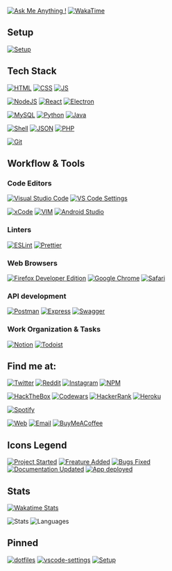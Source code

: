 [![Ask Me Anything !](https://img.shields.io/badge/Ask%20me-anything-1abc9c.svg?style=for-the-badge&labelColor=000&color=00a10f)](https://GitHub.com/GabrielCrackPro/ama)
[![WakaTime](https://wakatime.com/badge/user/00dfcd04-18fb-46f9-88a3-13a3b666b8f1.svg?style=for-the-badge)](https://wakatime.com/@00dfcd04-18fb-46f9-88a3-13a3b666b8f1)

## Setup

[![Setup](https://img.shields.io/badge/Apple-MacBook_Pro_M1_2020-212629?style=for-the-badge&logo=apple&logoColor=white&labelColor=000)](https://github.com/GabrielCrackPro/Setup)

## Tech Stack

[![HTML](https://img.shields.io/badge/HTML5-E34F26?style=for-the-badge&logo=html5&logoColor=white&labelColor=000)]()
[![CSS](https://img.shields.io/badge/CSS3-1572B6?style=for-the-badge&logo=css3&logoColor=white&labelColor=000)]()
[![JS](https://img.shields.io/badge/JavaScript-F7DF1E?style=for-the-badge&logo=javascript&logoColor=white&labelColor=000)]()

[![NodeJS](https://img.shields.io/badge/Node.js-43853D?style=for-the-badge&logo=node.js&logoColor=white&labelColor=000)]()
[![React](https://img.shields.io/badge/React-20232A?style=for-the-badge&logo=react&logoColor=white&labelColor=000)]()
[![Electron](https://img.shields.io/badge/Electron-2B2E3A?style=for-the-badge&logo=electron&logoColor=white&labelColor=000)]()

[![MySQL](https://img.shields.io/badge/MySQL-4479A1?style=for-the-badge&logo=mysql&logoColor=white&labelColor=000)]()
[![Python](https://img.shields.io/badge/Python-306998?style=for-the-badge&logo=python&logoColor=white&labelColor=000)]()
[![Java](https://img.shields.io/badge/Java-ED8B00?style=for-the-badge&logo=java&logoColor=white&labelColor=000)]()

[![Shell](https://img.shields.io/badge/Bash-121011?style=for-the-badge&logo=gnu-bash&logoColor=white&labelColor=000)]()
[![JSON](https://img.shields.io/badge/json-000000?style=for-the-badge&logo=json&logoColor=white&labelColor=101010)]()
[![PHP](https://img.shields.io/badge/PHP-777BB4?style=for-the-badge&logo=php&logoColor=white&labelColor=000)]()

[![Git](https://img.shields.io/badge/Git-F05032.svg?style=for-the-badge&logo=Git&logoColor=white&labelColor=000)]()

## Workflow & Tools

### Code Editors

[![Visual Studio Code](https://img.shields.io/badge/Visual_Studio_Code-0078D4?style=for-the-badge&logo=visual%20studio%20code&logoColor=white&labelColor=000)]()
[![VS Code Settings](https://img.shields.io/badge/VSCode%20Settings-2B7BDB?style=for-the-badge&logo=visual%20studio%20code&logoColor=white&labelColor=000)](https://github.com/GabrielCrackPro/vscode-settings)

[![xCode](https://img.shields.io/badge/Xcode-007ACC?style=for-the-badge&logo=Xcode&logoColor=white&labelColor=000)]()
[![VIM](https://img.shields.io/badge/VIM-%2311AB00.svg?&style=for-the-badge&logo=vim&logoColor=white&labelColor=000)]()
[![Android Studio](https://img.shields.io/badge/Android_Studio-3BB965?style=for-the-badge&logo=android-studio&logoColor=white&labelColor=000)]()

### Linters

[![ESLint](https://img.shields.io/badge/eslint-3A33D1?style=for-the-badge&logo=eslint&logoColor=white&labelColor=000)]()
[![Prettier](https://img.shields.io/badge/prettier-1A2C34?style=for-the-badge&logo=prettier&logoColor=white&labelColor=000)]()

### Web Browsers

[![Firefox Developer Edition](https://img.shields.io/badge/Firefox_Developer_Edition-294acf?style=for-the-badge&logo=Firefox-Browser&logoColor=white&labelColor=000)]()
[![Google Chrome](https://img.shields.io/badge/Google_chrome-4285F4?style=for-the-badge&logo=Google-chrome&logoColor=white&&labelColor=000)]()
[![Safari](https://img.shields.io/badge/Safari-FF1B2D?style=for-the-badge&logo=Safari&logoColor=white&labelColor=000)]()

### API development

[![Postman](https://img.shields.io/badge/Postman-FF6C37?style=for-the-badge&logo=Postman&logoColor=white&labelColor=000)]()
[![Express](https://img.shields.io/badge/Express.js-101010?style=for-the-badge&logo=express&logoColor=white&labelColor=000)]()
[![Swagger](https://img.shields.io/badge/Swagger-85EA2D?style=for-the-badge&logo=Swagger&logoColor=white&labelColor=000)]()

### Work Organization & Tasks

[![Notion](https://img.shields.io/badge/Notion-000000?style=for-the-badge&logo=notion&logoColor=white&labelColor=000)]()
[![Todoist](https://img.shields.io/badge/Todoist-E44332?style=for-the-badge&logo=todoist&logoColor=white&labelColor=000)]()

## Find me at:

[![Twitter](https://img.shields.io/badge/@gabrielvr01-1da1f2?style=for-the-badge&labelColor=000&color=1da1f2&logo=twitter&logoColor=white)](http://twitter.com/gabrielvr001)
[![Reddit](https://img.shields.io/badge/@gabrielvr01-FF4500?style=for-the-badge&logo=reddit&logoColor=white&labelColor=000)](http://reddit.com/gabrielvr01)
[![Instagram](https://img.shields.io/badge/@gabrielvr001-E4405F?style=for-the-badge&logo=instagram&logoColor=white&labelColor=000)](https://www.instagram.com/gabrielvr001)
[![NPM](https://img.shields.io/badge/@gabrielvr01-CB3837?style=for-the-badge&logo=npm&logoColor=white&labelColor=000)](https://www.npmjs.com/~gabrielvr01)

[![HackTheBox](https://img.shields.io/badge/@gabrielvr001-9FEF00.svg?style=for-the-badge&logo=Hack-The-Box&logoColor=white&labelColor=000)](https://app.hackthebox.com/profile/overview)
[![Codewars](https://img.shields.io/badge/@gabrielvr01-B1361E.svg?style=for-the-badge&logo=Codewars&logoColor=white&labelColor=000)](https://www.codewars.com/users/gabrielvr01)
[![HackerRank](https://img.shields.io/badge/@Gabrielcrackpro-00EA64.svg?style=for-the-badge&logo=HackerRank&logoColor=white&labelColor=000)](https://www.hackerrank.com/gabrielcrackpro1)
[![Heroku](https://img.shields.io/badge/@gabrielvr01-430098.svg?style=for-the-badge&logo=Heroku&logoColor=white&labelColor=000)]()

[![Spotify](https://img.shields.io/badge/@Gabrielcrackpro-1DB954.svg?style=for-the-badge&logo=Spotify&logoColor=white&labelColor=000)](https://open.spotify.com/user/gabrielcrackpro?si=bec89a8986ed4f58)

[![Web](https://img.shields.io/badge/-gabrieldev.surge.sh-212528?style=for-the-badge&logo=About.me&logoColor=white&labelColor=000)](http://gabrielvdev.surge.sh)
[![Email](https://img.shields.io/badge/gabrielcrackpro2001@gmail.com-D14836?style=for-the-badge&logo=gmail&logoColor=white&labelColor=000)](mailto:gabrielcrackpro2001@gmail.com)
[![BuyMeACoffee](https://img.shields.io/badge/Buy_Me_A_Coffee-@gabielvr01-FFDD00?style=for-the-badge&logo=buy-me-a-coffee&logoColor=white&labelColor=000)](https://www.buymeacoffee.com/gabrielvr01)

## Icons Legend

[![Project Started](https://img.shields.io/badge/%F0%9F%8E%89-Project%20Started-ffca00?style=for-the-badge&labelColor=000)]()
[![Freature Added](https://img.shields.io/badge/%F0%9F%92%BB-Freature%20Added-464646?style=for-the-badge&labelColor=000)]()
[![Bugs Fixed](https://img.shields.io/badge/%F0%9F%94%A7-Bugs%20Fixed-534649?style=for-the-badge&labelColor=000)]()
[![Documentation Updated](https://img.shields.io/badge/%E2%9C%8F%EF%B8%8F-Documentation%20Updated-d19b16?style=for-the-badge&labelColor=000)]()
[![App deployed](https://img.shields.io/badge/%F0%9F%8C%8F-App%20deployed-2e5dc8?style=for-the-badge&&labelColor=000)]()

## Stats

[![Wakatime Stats](https://github-readme-stats.vercel.app/api/wakatime?username=gabrielvr01&theme=dark&layout=compact&range=all_time&custom_title=Total%20Coding%20Time&hide=Other,Text,VimL,Git%20Config)](https://github.com/anuraghazra/github-readme-stats)

![Stats](https://github-readme-stats.vercel.app/api?username=GabrielCrackPro&show_icons=true&theme=dark&custom_title=Profile)
![Languages ](https://github-readme-stats.vercel.app/api/top-langs/?username=GabrielCrackPro&theme=dark&layout=compact&custom_title=Languages)

## Pinned

[![dotfiles](https://github-readme-stats.vercel.app/api/pin/?username=GabrielCrackPro&repo=dotfiles&theme=dark)](https://github.com/GabrielCrackPro/ddotfiles)
[![vscode-settings](https://github-readme-stats.vercel.app/api/pin/?username=GabrielCrackPro&repo=vscode-settings&theme=dark)](https://github.com/GabrielCrackPro/vscode-settings)
[![Setup](https://github-readme-stats.vercel.app/api/pin/?username=GabrielCrackPro&repo=Setup&theme=dark)](https://github.com/GabrielCrackPro/Setup)
